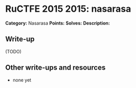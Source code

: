 # RuCTFE 2015 2015: nasarasa

**Category:** Nasarasa
**Points:** 
**Solves:** 
**Description:**



## Write-up

(TODO)

## Other write-ups and resources

* none yet
